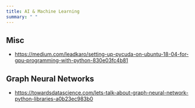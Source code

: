 ```yaml
---
title: AI & Machine Learning
summary: " "
---
```



## Misc

- <https://medium.com/leadkaro/setting-up-pycuda-on-ubuntu-18-04-for-gpu-programming-with-python-830e03fc4b81>

## Graph Neural Networks

- <https://towardsdatascience.com/lets-talk-about-graph-neural-network-python-libraries-a0b23ec983b0>

